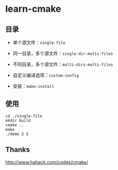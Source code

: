# learn-cmake
## 目录
- 单个源文件：`single-file`

- 同一目录，多个源文件：`single-dir-multi-files`

- 不同目录，多个源文件：`multi-dirs-multi-files`

- 自定义编译选项：`custom-config`

- 安装：`make-install`

## 使用
```shell
cd ./single-file
mkdir build
cmake ..
make
./demo 2 5
```

## Thanks
http://www.hahack.com/codes/cmake/